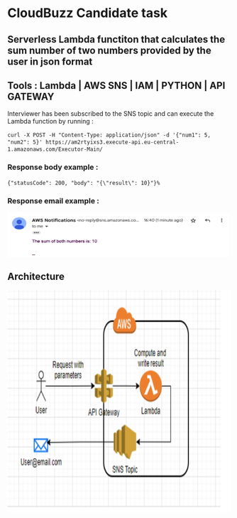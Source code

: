 # CloudBuzz Candidate task
## Serverless Lambda functiton that calculates the sum number of two numbers provided by the user in json format
## Tools : Lambda | AWS SNS | IAM | PYTHON | API GATEWAY


Interviewer has been subscribed to the SNS topic and can execute the Lambda function by running : 
```
curl -X POST -H "Content-Type: application/json" -d '{"num1": 5, "num2": 5}' https://am2rtyixs3.execute-api.eu-central-1.amazonaws.com/Executor-Main/
```
### Response body example : 
```
{"statusCode": 200, "body": "{\"result\": 10}"}%    
```

### Response email example :  <br>
<img src="emailresponse.png" alt="alt text" width="500" height="100"> <br>





## Architecture 
<img src="Architecture.png" alt="alt text" width="600" height="500">

